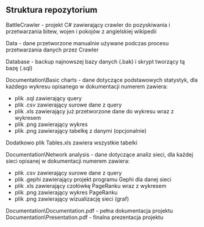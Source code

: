 Struktura repozytorium
----------------------

BattleCrawler - projekt C# zawierający crawler do pozyskiwania i przetwarzania bitew, wojen i pokojów z angielskiej wikipedii

Data - dane przetworzone manualnie używane podczas procesu przetwarzania danych przez Crawler

Database - backup najnowszej bazy danych (.bak) i skrypt tworzący tą bazę (.sql)

Documentation\Basic charts - dane dotyczące podstawowych statystyk, dla każdego wykresu opisanego w dokumentacji numerem zawiera:
*   plik .sql zawierający query
*   plik .csv zawierający surowe dane z query
*   plik .xls zawierający już przetworzone dane do wykresu wraz z wykresem
*   plik .png zawierający wykres
*   plik .png zawierający tabelkę z danymi (opcjonalnie)

Dodatkowo plik Tables.xls zawiera wszystkie tabelki

Documentation\Network analysis - dane dotyczące analiz sieci, dla każdej sieci opisanej w dokumentacji numerem zawiera:
*   plik .csv zawierający surowe dane z query
*   plik .gephi zawierający projekt programu Gephi dla danej sieci
*   plik .xls zawierający czołówkę PageRanku wraz z wykresem
*   plik .png zawierający wykres PageRanku
*   plik .png zawierający wizualizację sieci (graf)

Documentation\Documentation.pdf - pełna dokumentacja projektu
Documentation\Presentation.pdf - finalna prezentacja projektu
